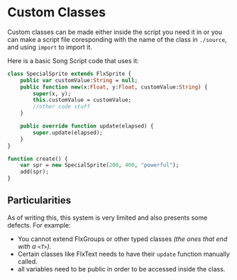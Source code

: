# Custom Classes

Custom classes can be made either inside the script you need it in or you can make a script file coresponding with the name of the class in ``./source``, and using `import` to import it.

Here is a basic Song Script code that uses it:
```hx
class SpecialSprite extends FlxSprite {
    public var customValue:String = null;
    public function new(x:Float, y:Float, customValue:String) {
        super(x, y);
        this.customValue = customValue;
        //other code stuff
    }

    public override function update(elapsed) {
        super.update(elapsed);
    }
}

function create() {
    var spr = new SpecialSprite(200, 400, "powerful");
    add(spr);
}
```

## Particularities
As of writing this, this system is very limited and also presents some defects. For example:
- You cannot extend FlxGroups or other typed classes *(the ones that end with a ``<T>``)*.
- Certain classes like FlxText needs to have their ``update`` function manually called.
- all variables need to be public in order to be accessed inside the class.